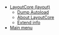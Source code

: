 * [LayoutCore (layout)](/LayoutCore/)
	 * [Dump Autoload](LayoutCore/Dump_Autoload.md)
	 * [About LayoutCore](/LayoutCore/README.md)
	 * [Extend info](/LayoutCore/Info.md)
* [Main menu](/)
<!--stackedit_data:
eyJoaXN0b3J5IjpbMzU1NTI3NzMxXX0=
-->